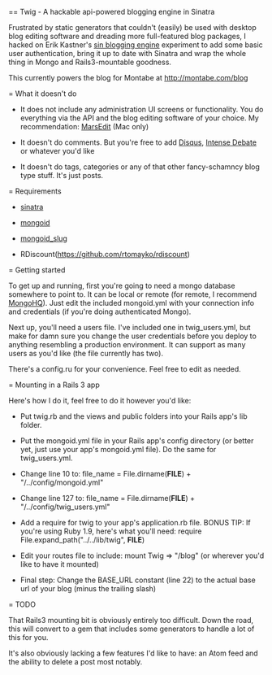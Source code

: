 == Twig - A hackable api-powered blogging engine in Sinatra

Frustrated by static generators that couldn't (easily) be used with desktop blog editing software and dreading more full-featured blog packages, I hacked on Erik Kastner's [sin blogging engine](https://github.com/kastner/sin) experiment to add some basic user authentication, bring it up to date with Sinatra and wrap the whole thing in Mongo and Rails3-mountable goodness.

This currently powers the blog for Montabe at http://montabe.com/blog

= What it doesn't do

* It does not include any administration UI screens or functionality. You do everything via the API and the blog editing software of your choice. My recommendation: [MarsEdit](http://www.red-sweater.com/marsedit/) (Mac only)

* It doesn't do comments. But you're free to add [Disqus](http://disqus.com/), [Intense Debate](http://intensedebate.com/) or whatever you'd like

* It doesn't do tags, categories or any of that other fancy-schamncy blog type stuff. It's just posts.

= Requirements

* [sinatra](https://github.com/sinatra/sinatra)

* [mongoid](https://github.com/mongoid/mongoid)

* [mongoid_slug](https://github.com/papercavalier/mongoid-slug)

* RDiscount(https://github.com/rtomayko/rdiscount)

= Getting started

To get up and running, first you're going to need a mongo database somewhere to point to. It can be local or remote (for remote, I recommend [MongoHQ](https://mongohq.com/home)). Just edit the included mongoid.yml with your connection info and credentials (if you're doing authenticated Mongo).

Next up, you'll need a users file. I've included one in twig_users.yml, but make for damn sure you change the user credentials before you deploy to anything resembling a production environment. It can support as many users as you'd like (the file currently has two).

There's a config.ru for your convenience. Feel free to edit as needed.

= Mounting in a Rails 3 app

Here's how I do it, feel free to do it however you'd like:

* Put twig.rb and the views and public folders into your Rails app's lib folder.

* Put the mongoid.yml file in your Rails app's config directory (or better yet, just use your app's mongoid.yml file). Do the same for twig_users.yml.

* Change line 10 to: file_name =  File.dirname(__FILE__) + "/../config/mongoid.yml"

* Change line 127 to: file_name =  File.dirname(__FILE__) + "/../config/twig_users.yml"

* Add a require for twig to your app's application.rb file. BONUS TIP: If you're using Ruby 1.9, here's what you'll need: require File.expand_path("../../lib/twig", __FILE__)

* Edit your routes file to include: mount Twig => "/blog" (or wherever you'd like to have it mounted)

* Final step: Change the BASE_URL constant (line 22) to the actual base url of your blog (minus the trailing slash)

= TODO

That Rails3 mounting bit is obviously entirely too difficult. Down the road, this will convert to a gem that includes some generators to handle a lot of this for you.

It's also obviously lacking a few features I'd like to have: an Atom feed and the ability to delete a post most notably.

